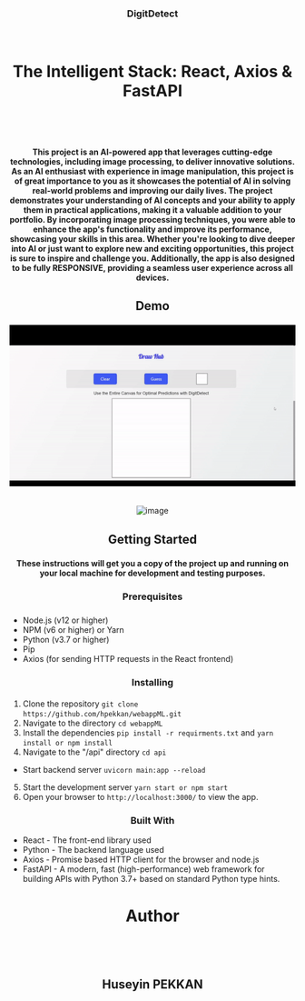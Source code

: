 ### <p align="center">DigitDetect</p> </br>



# <p align="center">The Intelligent Stack: React, Axios & FastAPI</p> </br>

#### <p align="center">This project is an AI-powered app that leverages cutting-edge technologies, including image processing, to deliver innovative solutions. As an AI enthusiast with experience in image manipulation, this project is of great importance to you as it showcases the potential of AI in solving real-world problems and improving our daily lives. The project demonstrates your understanding of AI concepts and your ability to apply them in practical applications, making it a valuable addition to your portfolio. By incorporating image processing techniques, you were able to enhance the app's functionality and improve its performance, showcasing your skills in this area. Whether you're looking to dive deeper into AI or just want to explore new and exciting opportunities, this project is sure to inspire and challenge you. Additionally, the app is also designed to be fully RESPONSIVE, providing a seamless user experience across all devices.</p> 

## <p align="center">Demo</p> 

<div align="center">

![demo gif](https://github.com/hpekkan/DigitDetect/blob/main/demo/demo.gif)</br></br>

![image](https://user-images.githubusercontent.com/75019129/218339063-b33c5e27-7628-43e6-a1a4-2a975ef2967e.png)




</div>

## <p align="center">Getting Started</p> 

#### <p align="center">These instructions will get you a copy of the project up and running on your local machine for development and testing purposes.</p>



### <p align="center">Prerequisites</p>
### <p align="center">
- Node.js (v12 or higher)
- NPM (v6 or higher) or Yarn
- Python (v3.7 or higher)
- Pip
- Axios (for sending HTTP requests in the React frontend)
</p>

### <p align="center">Installing</p>
#### <p align="center">
  1. Clone the repository       ```git clone https://github.com/hpekkan/webappML.git```
  2. Navigate to the directory ```cd webappML```
  3. Install the dependencies ```pip install -r requirments.txt``` and  ```yarn install or npm install```
  4. Navigate to the "/api" directory ```cd api```
  - Start backend server ```uvicorn main:app --reload```
  5. Start the development server ```yarn start or npm start```
  6. Open your browser to ```http://localhost:3000/``` to view the app.
</p>



### <p align="center">Built With</p>

- React - The front-end library used
- Python - The backend language used
- Axios - Promise based HTTP client for the browser and node.js
- FastAPI - A modern, fast (high-performance) web framework for building APIs with Python 3.7+ based on standard Python type hints.


# <p align="center" >Author</p></br> 

## <p align="center" >Huseyin PEKKAN</p></br> 
